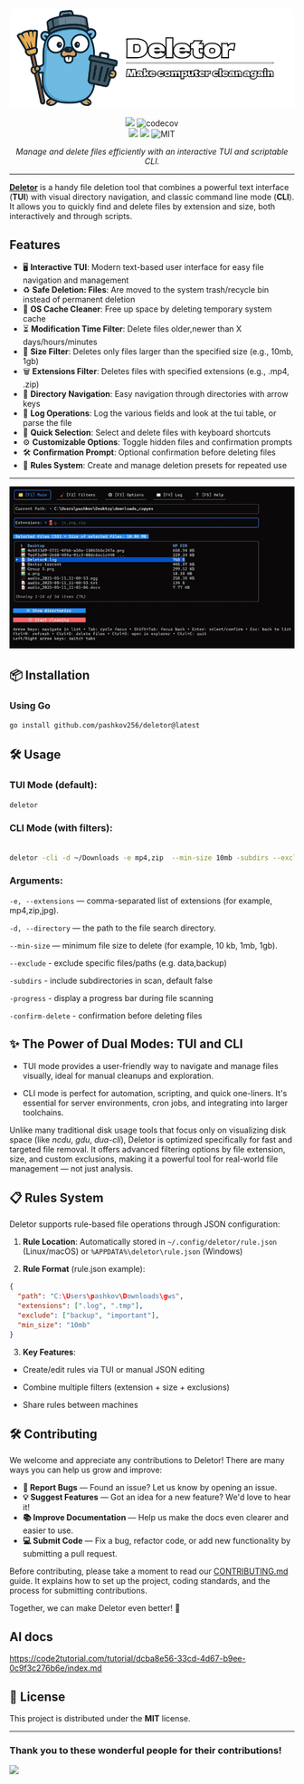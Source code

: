 <p align="center">
  <a href="https://github.com/pashkov256/deletor"><img src="https://raw.githubusercontent.com/pashkov256/media/refs/heads/main/deletor/logo_v3.png" alt="deletor"></a>
</p>

<p align="center">
        <a href="https://img.shields.io/github/stars/pashkov256/deletor?style=flat"><img src="https://img.shields.io/github/stars/pashkov256/deletor?style=flat"></a>
        <a><img src="https://codecov.io/gh/pashkov256/deletor/graph/badge.svg?token=AGOWZDF04Y" alt="codecov"></a>
  <br/>
        <a href="https://img.shields.io/github/issues-raw/pashkov256/deletor?style=flat-square"><img src="https://img.shields.io/github/issues-raw/pashkov256/deletor?style=flat-square"/></a>
         <a href="https://goreportcard.com/report/github.com/pashkov256/deletor"> <img src="https://goreportcard.com/badge/github.com/pashkov256/deletor"/></a>
        <a><img src="https://img.shields.io/badge/license-MIT-blue" alt="MIT"></a>

<p align="center">
    <em>Manage and delete files efficiently with an interactive TUI and scriptable CLI.</em>
</p>

<hr>
</p>



<a href="https://code2tutorial.com/tutorial/dcba8e56-33cd-4d67-b9ee-0c9f3c276b6e/index.md"><b>Deletor</b></a> is a handy file deletion tool that combines a powerful text interface (**TUI**) with visual directory navigation, and classic command line mode (**CLI**). It allows you to quickly find and delete files by extension and size, both interactively and through scripts.

## Features
- 🖥️ **Interactive TUI**: Modern text-based user interface for easy file navigation and management
- ♻️ **Safe Deletion: Files**: Are moved to the system trash/recycle bin instead of permanent deletion
- 🧹 **OS Cache Cleaner**: Free up space by deleting temporary system cache
- ⏳ **Modification Time Filter**: Delete files older,newer than X days/hours/minutes
- 📏 **Size Filter**: Deletes only files larger than the specified size (e.g., 10mb, 1gb)
- 🗑️ **Extensions Filter**: Deletes files with specified extensions (e.g., .mp4, .zip)
- 📂 **Directory Navigation**: Easy navigation through directories with arrow keys
- 📖 **Log Operations**: Log the various fields and look at the tui table, or parse the file
- 🎯 **Quick Selection**: Select and delete files with keyboard shortcuts
- ⚙️ **Customizable Options**: Toggle hidden files and confirmation prompts
- 🛠️ **Confirmation Prompt**: Optional confirmation before deleting files
- 🧠 **Rules System**: Create and manage deletion presets for repeated use

---
<p align="center">
  <img src="https://raw.githubusercontent.com/pashkov256/media/refs/heads/main/deletor2.gif" alt="Project Banner" />
</p>

## 📦 Installation

### Using Go
```bash
go install github.com/pashkov256/deletor@latest
```

## 🛠 Usage

### TUI Mode (default):

```bash
deletor
```
### CLI Mode (with filters):
```bash

deletor -cli -d ~/Downloads -e mp4,zip  --min-size 10mb -subdirs --exclude data,backup
```
### Arguments:
`-e, --extensions` — comma-separated list of extensions (for example, mp4,zip,jpg).

`-d, --directory` — the path to the file search directory.

`--min-size` — minimum file size to delete (for example, 10 kb, 1mb, 1gb).

`--exclude` - exclude specific files/paths (e.g. data,backup)

`-subdirs` - include subdirectories in scan, default false

`-progress` - display a progress bar during file scanning

`-confirm-delete` - confirmation before deleting files


## ✨ The Power of Dual Modes: TUI and CLI

- TUI mode provides a user-friendly way to navigate and manage files visually, ideal for manual cleanups and exploration.

- CLI mode is perfect for automation, scripting, and quick one-liners. It's essential for server environments, cron jobs, and integrating into larger toolchains.

Unlike many traditional disk usage tools that focus only on visualizing disk space (like *ncdu*, *gdu*, *dua-cli*), Deletor is optimized specifically for fast and targeted file removal.
It offers advanced filtering options by file extension, size, and custom exclusions, making it a powerful tool for real-world file management — not just analysis.


## 📋 Rules System
Deletor supports rule-based file operations through JSON configuration:

1. **Rule Location**:
Automatically stored in `~/.config/deletor/rule.json` (Linux/macOS) or `%APPDATA%\deletor\rule.json` (Windows)

2. **Rule Format** (rule.json example):
```json
{
  "path": "C:\Users\pashkov\Downloads\gws",
  "extensions": [".log", ".tmp"],
  "exclude": ["backup", "important"],
  "min_size": "10mb"
}
```
3.  **Key Features**:
- Create/edit rules via TUI or manual JSON editing

- Combine multiple filters (extension + size + exclusions)

- Share rules between machines



## 🛠 Contributing
We welcome and appreciate any contributions to Deletor!
There are many ways you can help us grow and improve:

- **🐛 Report Bugs** — Found an issue? Let us know by opening an issue.
- **💡 Suggest Features** — Got an idea for a new feature? We'd love to hear it!
- **📚 Improve Documentation** — Help us make the docs even clearer and easier to use.
- **💻 Submit Code** — Fix a bug, refactor code, or add new functionality by submitting a pull request.

Before contributing, please take a moment to read our [CONTRIBUTING.md](https://github.com/pashkov256/deletor/blob/main/CONTRIBUTING.md) guide.
It explains how to set up the project, coding standards, and the process for submitting contributions. 

Together, we can make Deletor even better! 🚀


## AI docs
<a href="https://code2tutorial.com/tutorial/dcba8e56-33cd-4d67-b9ee-0c9f3c276b6e/index.md">https://code2tutorial.com/tutorial/dcba8e56-33cd-4d67-b9ee-0c9f3c276b6e/index.md</a>



## 📜 License
This project is distributed under the **MIT** license.

--- 
### Thank you to these wonderful people for their contributions!

<a href="https://github.com/pashkov256/deletor/graphs/contributors">
  <img src="https://contrib.rocks/image?repo=pashkov256/deletor" />
</a>
